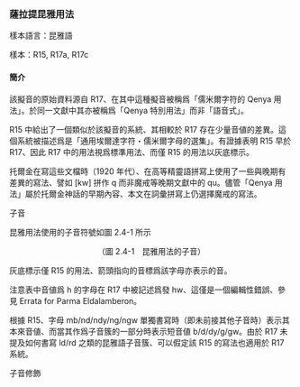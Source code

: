 ### 薩拉提昆雅用法

樣本語言：昆雅語

樣本：R15, R17a, R17c

#### 簡介

該擬音的原始資料源自 R17、在其中這種擬音被稱爲「儒米爾字符的 Qenya 用法」。於同一文獻中其亦被稱爲「Qenya 特別用法」而非「語音式」。

R15 中給出了一個類似於該擬音的系統、其相較於 R17 存在少量音値的差異。這個系統被描述爲是「通用埃爾達字符・儒米爾字母的選集」。有證據表明 R15 早於 R17、因此 R17 中的用法視爲標準用法、而僅 R15 的用法以灰底標示。

托爾金在寫這些文檔時（1920 年代）、在高等精靈語拼寫上使用了一些與晚期有差異的寫法、譬如 [kw] 拼作 q 而非魔戒等晚期文獻中的 qu。儘管「Qenya 用法」屬於托爾金神話的早期內容、本文在詞彙拼寫上仍選擇魔戒的寫法。

子音

昆雅用法使用的子音符號如圖 2.4-1 所示

<p align="center">（圖 2.4-1　昆雅用法的子音）</p>

灰底標示僅 R15 的用法、箭頭指向的音標爲該字母亦表示的音。

注意表中音値爲 h 的字母在 R17 中被記述爲發 hw、這僅是一個編輯性錯誤、參見 Errata for Parma Eldalamberon。

根據 R15、字母 mb/nd/ndy/ng/ngw 單獨書寫時（即未前接其他子音時）表示其本來音値、而當其作爲子音簇的一部分時表示短音値 b/d/dy/g/gw。由於 R17 未提及如何書寫 ld/rd 之類的昆雅語子音簇、可以假定該 R15 的寫法也適用於 R17 系統。

子音修飾

